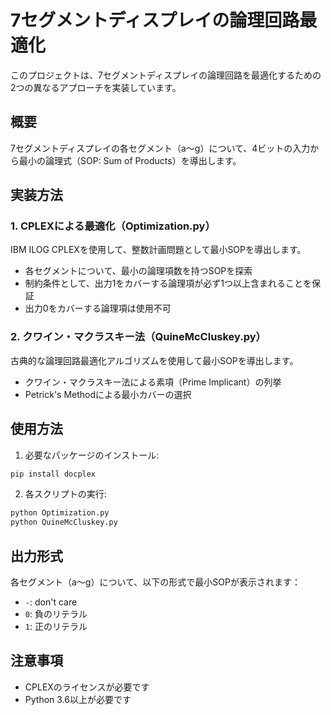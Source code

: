 # 7セグメントディスプレイの論理回路最適化

このプロジェクトは、7セグメントディスプレイの論理回路を最適化するための2つの異なるアプローチを実装しています。

## 概要

7セグメントディスプレイの各セグメント（a〜g）について、4ビットの入力から最小の論理式（SOP: Sum of Products）を導出します。

## 実装方法

### 1. CPLEXによる最適化（Optimization.py）

IBM ILOG CPLEXを使用して、整数計画問題として最小SOPを導出します。
- 各セグメントについて、最小の論理項数を持つSOPを探索
- 制約条件として、出力1をカバーする論理項が必ず1つ以上含まれることを保証
- 出力0をカバーする論理項は使用不可

### 2. クワイン・マクラスキー法（QuineMcCluskey.py）

古典的な論理回路最適化アルゴリズムを使用して最小SOPを導出します。
- クワイン・マクラスキー法による素項（Prime Implicant）の列挙
- Petrick's Methodによる最小カバーの選択

## 使用方法

1. 必要なパッケージのインストール:
```bash
pip install docplex
```

2. 各スクリプトの実行:
```bash
python Optimization.py
python QuineMcCluskey.py
```

## 出力形式

各セグメント（a〜g）について、以下の形式で最小SOPが表示されます：
- `-`: don't care
- `0`: 負のリテラル
- `1`: 正のリテラル

## 注意事項

- CPLEXのライセンスが必要です
- Python 3.6以上が必要です
